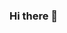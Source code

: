 ### Hi there 👋

<!--
**Linksopener/linksopener** is a ✨ _special_ ✨ repository because its `README.md` (this file) appears on your GitHub profile.
our coding is not for you. Don't use my coding.
Here are some ideas to get you started:

- 🔭 I’m currently working on ...
- 🌱 I’m currently learning ...
- 👯 I’m looking to collaborate on ...
- 🤔 I’m looking for help with ...
- 💬 Ask me about ...



-->
